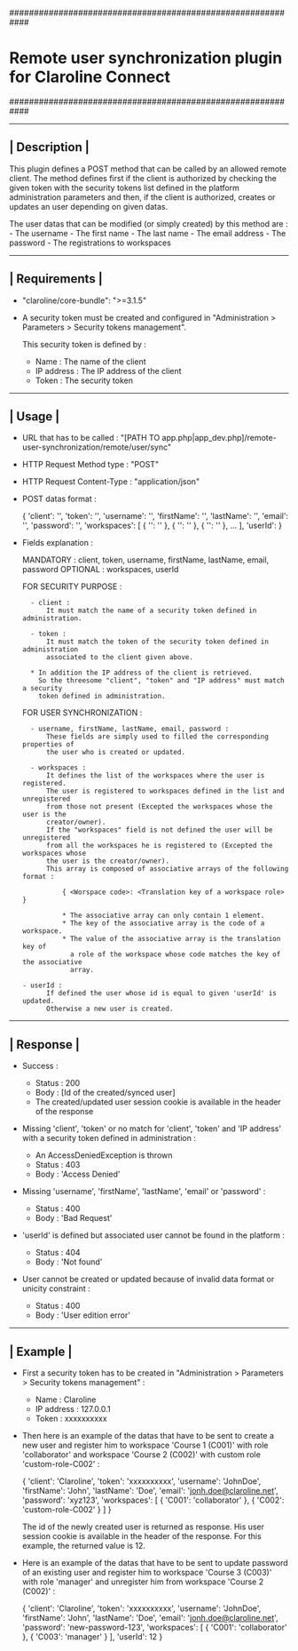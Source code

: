############################################################
# Remote user synchronization plugin for Claroline Connect #
############################################################


---------------
| Description |
---------------

This plugin defines a POST method that can be called by an allowed remote client.
The method defines first if the client is authorized by checking the given token with
the security tokens list defined in the platform administration parameters
and then, if the client is authorized, creates or updates an user depending on given datas.

The user datas that can be modified (or simply created) by this method are :
    - The username
    - The first name
    - The last name
    - The email address
    - The password
    - The registrations to workspaces


----------------
| Requirements |
----------------

* "claroline/core-bundle": ">=3.1.5"

* A security token must be created and configured in "Administration > Parameters > Security tokens management".

    This security token is defined by :
    - Name : The name of the client
    - IP address : The IP address of the client
    - Token : The security token


---------
| Usage |
---------

* URL that has to be called :
"[PATH TO app.php|app_dev.php]/remote-user-synchronization/remote/user/sync"

* HTTP Request Method type : "POST"

* HTTP Request Content-Type : "application/json"

* POST datas format :

    {
        'client': '<Name of the client defined in Administration>',
        'token': '<Token defined in Administration>',
        'username': '<Username>',
        'firstName': '<First name>',
        'lastName': '<Last name>',
        'email': '<Email address>',
        'password': '<Password>',
        'workspaces':
        [
            {
                '<Workspace code>': '<Translation key of a workspace role>'
            },
            {
                '<Workspace code>': '<Translation key of a workspace role>'
            },
            {
                '<Workspace code>': '<Translation key of a workspace role>'
            },
            ...
        ],
        'userId': <Id of a user>
    }

* Fields explanation :

    MANDATORY : client, token, username, firstName, lastName, email, password
    OPTIONAL : workspaces, userId

    FOR SECURITY PURPOSE :

        - client :
            It must match the name of a security token defined in administration.

        - token :
            It must match the token of the security token defined in administration
            associated to the client given above.

        * In addition the IP address of the client is retrieved.
          So the threesome "client", "token" and "IP address" must match a security
          token defined in administration.

    FOR USER SYNCHRONIZATION :

        - username, firstName, lastName, email, password :
            These fields are simply used to filled the corresponding properties of
            the user who is created or updated.

        - workspaces :
            It defines the list of the workspaces where the user is registered.
            The user is registered to workspaces defined in the list and unregistered
            from those not present (Excepted the workspaces whose the user is the
            creator/owner).
            If the "workspaces" field is not defined the user will be unregistered
            from all the workspaces he is registered to (Excepted the workspaces whose
            the user is the creator/owner).
            This array is composed of associative arrays of the following format :

                { <Worspace code>: <Translation key of a workspace role> }
            
                * The associative array can only contain 1 element.
                * The key of the associative array is the code of a workspace.
                * The value of the associative array is the translation key of
                  a role of the workspace whose code matches the key of the associative
                  array.

      - userId :
            If defined the user whose id is equal to given 'userId' is updated.
            Otherwise a new user is created.


------------
| Response |
------------

* Success :
    
    - Status : 200
    - Body : [Id of the created/synced user]
    - The created/updated user session cookie is available in the header of the
      response

* Missing 'client', 'token' or no match for 'client', 'token' and 'IP address'
  with a security token defined in administration :

    - An AccessDeniedException is thrown
    - Status : 403
    - Body : 'Access Denied'

* Missing 'username', 'firstName', 'lastName', 'email' or 'password' :

    - Status : 400
    - Body : 'Bad Request'

* 'userId' is defined but associated user cannot be found in the platform :

    - Status : 404
    - Body : 'Not found'

* User cannot be created or updated because of invalid data format or unicity
  constraint :

    - Status : 400
    - Body : 'User edition error'
  

-----------
| Example |
-----------

* First a security token has to be created in
  "Administration > Parameters > Security tokens management" :

    - Name : Claroline
    - IP address : 127.0.0.1
    - Token : xxxxxxxxxx

* Then here is an example of the datas that have to be sent to create a new user
  and register him to workspace 'Course 1 (C001)' with role 'collaborator' and
  workspace 'Course 2 (C002)' with custom role 'custom-role-C002' :

    {
        'client': 'Claroline',
        'token': 'xxxxxxxxxx',
        'username': 'JohnDoe',
        'firstName': 'John',
        'lastName': 'Doe',
        'email': 'jonh.doe@claroline.net',
        'password': 'xyz123',
        'workspaces':
        [
            {
                'C001': 'collaborator'
            },
            {
                'C002': 'custom-role-C002'
            }
        ]
    }

  The id of the newly created user is returned as response. His user session cookie
  is available in the header of the response.
  For this example, the returned value is 12.

* Here is an example of the datas that have to be sent to update password of
  an existing user and register him to workspace 'Course 3 (C003)' with role
  'manager' and unregister him from workspace 'Course 2 (C002)' :

    {
        'client': 'Claroline',
        'token': 'xxxxxxxxxx',
        'username': 'JohnDoe',
        'firstName': 'John',
        'lastName': 'Doe',
        'email': 'jonh.doe@claroline.net',
        'password': 'new-password-123',
        'workspaces':
        [
            {
                'C001': 'collaborator'
            },
            {
                'C003': 'manager'
            }
        ],
        'userId': 12
    }